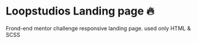 # Loopstudios Landing page :fire:
Frond-end mentor challenge responsive landing page. used only HTML &amp; SCSS
